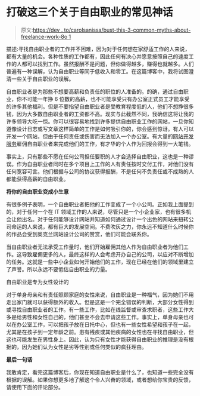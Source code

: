 # 打破这三个关于自由职业的常见神话

> 原文:[https://dev . to/carolsanissa/bust-this-3-common-myths-about-freelance-work-8o 1](https://dev.to/carolsanissa/bust-these-3-common-myths-about-freelance-work-8o1)

描述:寻找自由职业者的工作并不困难，因为对于任何想在家舒适工作的人来说，都有大量的机会。各种性质的工作都有，因此任何有决心并愿意按照自己的速度工作的人都可以找到工作。虽然报酬不是问题，但你做得越多，赚得也就越多。人们普遍有一种误解，认为自由职业等同于低收入和零工。在这篇博客中，我将试图澄清一些关于自由职业的误解。

自由职业者是为那些不想要高薪和负责任的职位的人准备的。的确，通过自由职业，你不可能一年挣 6 位数的高薪，也不可能享受只有办公室正式员工才能享受的许多其他福利。但是不要指望自由职业者是受教育程度低的人，他们不想挣很多钱，因为大多数自由职业者的工资都不高。现实与此截然不同，我确信这将让我的许多领导大吃一惊。你可以很容易地找到许多提供自由职业工作的网站，一旦你知道像设计日志或写文章这样简单的工作是如何吸引你的，你会感到惊讶。有人可以开发一个网站，但由于任何责任或伤害而无法加入一个办公室。有大量的[网站开发服务](https://www.branex.ae/)雇佣自由职业者来完成他们的工作，有才华的个人作为回报会得到一大笔钱。

事实上，只有那些不愿在任何公司担任要职的人才会选择自由职业，这也是一种谬误。作为自由职业者同时在多个项目上工作的人有责任按时交付工作，对他们没有任何宽容可言。他们根据与公司的协议获得报酬，不是任何不负责任或不成熟的人都能获得高薪的自由职业。

**将你的自由职业变成小生意**

有很多例子表明，一个自由职业者把他的工作变成了一个小公司。正如我上面提到的，对于任何一个在 IT 领域工作的人来说，尽管只是一个小企业家，也有很多机会让他出名。对于任何能够设计网站并知道如何通过设计一个出色的网站来扭转公司命运的人来说，都有巨大的发展空间。不费吹灰之力，你永远不知道什么时候你的作品会受到奥克兰网站设计公司的赞赏，他们可能会联系你。

当自由职业者无法承受工作量时，他们开始雇佣其他人作为自由职业者为他们工作。这导致雇佣更多的人，最终这样的人会考虑开办自己的公司，以应对不断增加的任务。这就是一些中小企业如何开始他们的工作，现在已经在他们的领域里建立了声誉。所以永远不要低估自由职业的力量。

自由职业是专为女性设计的

对于单身母亲和有责任照顾家庭的女性来说，自由职业是一种福气，因为她们不用走出家门就可以获得额外的收入。但是这是一个完全错误的判断，大部分女性得到或寻找自由职业者的工作。有一些工作，比如在线监督或审查求职者，这些工作大多是给男性和女性自己的，他们甚至不会去申请这些工作。事实上，单身母亲也可以在办公室工作，可以把孩子放在日托中心，但也有一些女性希望和孩子在一起，尤其是在孩子到一定年龄之前。患有残疾或其他疾病的女性也在寻找自由职业，但这也可能发生在男性身上。因此，认为只有女性才能获得自由职业的推理是没有根据的，因为她们认为女性是劣等性别或任何类似的疯狂理由。

**最后一句话**

我敢肯定，看完这篇博客后，你现在知道自由职业是什么了，也知道一些完全没有根据的误解。如果你想更多地了解这个令人兴奋的领域，或者想给你宝贵的反馈，请使用下面的评论部分。